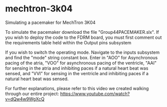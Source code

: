 # mechtron-3k04
Simulating a pacemaker for MechTron 3K04

To simulate the pacemaker download the file "Group44PACEMAKER.slx". If you wish to deploy the code to the FDRM board, you must first comment out the requirements table held within the Output pins subsystem

If you wish to switch the operating mode. Navigate to the inputs subsystem and find the "mode" string constant box. Enter in "AOO" for Asynchronous pacing of the atria, "VOO" for asynchronous pacing of the ventricle, "AAI" for sensing in the atria and inhibiting paces if a natural heart beat was sensed, and "VVI" for sensing in the ventricle and inhibiting paces if a natural heart beat was sensed.

For further explanations, please refer to this video we created walking through our entire project: https://www.youtube.com/watch?v=dQw4w9WgXcQ